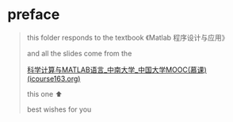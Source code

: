 # preface

> this folder responds to the textbook 《Matlab 程序设计与应用》
>
> and all the slides come from the 
>
> [科学计算与MATLAB语言_中南大学_中国大学MOOC(慕课) (icourse163.org)](https://www.icourse163.org/course/CSU-1002475002) 
>
> this one ⬆
>
> best wishes for you

